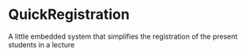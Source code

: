 # QuickRegistration
A little embedded system that simplifies the registration of the present students in a lecture
